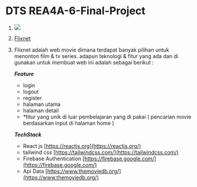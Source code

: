 <!-- # DTS REA4 Final Project

Ketentuan lengkap bisa dilihat di [Final Project Guidelines](https://docs.google.com/document/d/122KyWNQ4xxU4aFwWbM4vIfH7LM4AH2CZEZa3YsEHjCk). 

## Daftar pair

Tugas dikerjakan secara berpasangan, untuk daftar kelompok bisa dilihat pada masing-masing Classroom atau Discord Class.

## Fork and Clone

Mohon perwakilan dari pair bisa melakukan fork repo ini dan clone, untuk repositori yang di fork menggunakan penamaan:

`dts4[a/b/c]-[nomor pair]-final`

Contoh: `dts4a-01-final`

## Branching, commit

Branch dapat sesuai dengan kebutuhan dan kesepakatan bersama dalam pair, namun hasil akhirnya harus di merge ke branch `main` dan di push ke Github. Pastikan hasil akhir kode sudah ter-push! -->

# DTS REA4A-6-Final-Project

1. ![](https://flixnet-final.netlify.app/flixnet.gif)
2. [Flixnet](https://flixnet-final.netlify.app/)
3. Flixnet adalah web movie dimana terdapat banyak pilihan untuk menonton film & tv series. adapun teknologi & fitur yang ada dan di gunakan untuk membuat web ini adalah sebagai berikut : 
   
   ***Feature***
    - login
    - logout
    - register
    - halaman utama
    - halaman detail
    - *fitur yang unik di luar pembelajaran yang di pakai ( pencarian movie berdasarkan input di halaman home )


   ***TechStack***
    - React js [https://reactjs.org](https://reactjs.org/)
    - tailwind css [https://tailwindcss.com/](https://tailwindcss.com/)
    - Firebase Authentication [https://firebase.google.com/](https://firebase.google.com/)
    - Api Data [https://www.themoviedb.org/](https://www.themoviedb.org/)
